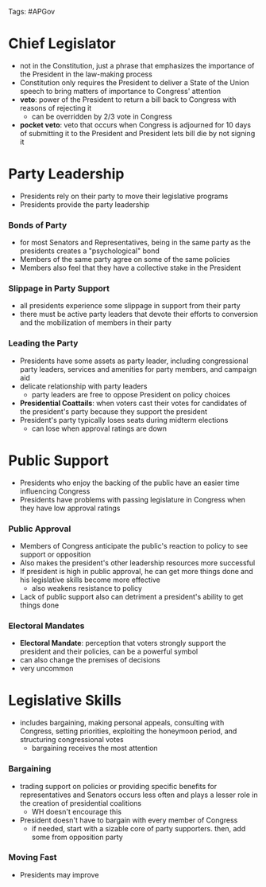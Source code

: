 Tags: #APGov 

# Chief Legislator
- not in the Constitution, just a phrase that emphasizes the importance of the President in the law-making process
- Constitution only requires the President to deliver a State of the Union speech to bring matters of importance to Congress' attention
- **veto**: power of the President to return a bill back to Congress with reasons of rejecting it
	- can be overridden by 2/3 vote in Congress
- **pocket veto**: veto that occurs when Congress is adjourned for 10 days of submitting it to the President and President lets bill die by not signing it

# Party Leadership
- Presidents rely on their party to move their legislative programs
- Presidents provide the party leadership
### Bonds of Party
- for most Senators and Representatives, being in the same party as the presidents creates a "psychological" bond
- Members of the same party agree on some of the same policies 
- Members also feel that they have a collective stake in the President
### Slippage in Party Support
- all presidents experience some slippage in support from their party
- there must be active party leaders that devote their efforts to conversion and the mobilization of members in their party
### Leading the Party
- Presidents have some assets as party leader, including congressional party leaders, services and amenities for party members, and campaign aid
- delicate relationship with party leaders
	- party leaders are free to oppose President on policy choices
- **Presidential Coattails**: when voters cast their votes for candidates of the president's party because they support the president
- President's party typically loses seats during midterm elections
	- can lose when approval ratings are down

# Public Support
- Presidents who enjoy the backing of the public have an easier time influencing Congress
- Presidents have problems with passing legislature in Congress when they have low approval ratings
### Public Approval
- Members of Congress anticipate the public's reaction to policy to see support or opposition
- Also makes the president's other leadership resources more successful
- If president is high in public approval, he can get more things done and his legislative skills become more effective
	- also weakens resistance to policy
- Lack of public support also can detriment a president's ability to get things done

### Electoral Mandates
- **Electoral Mandate**:  perception that voters strongly support the president and their policies, can be a powerful symbol
- can also change the premises of decisions
- very uncommon

# Legislative Skills
- includes bargaining, making personal appeals, consulting with Congress, setting priorities, exploiting the honeymoon period, and structuring congressional votes
	- bargaining receives the most attention 
### Bargaining
- trading support on policies or providing specific benefits for representatives and Senators occurs less often and plays a lesser role in the creation of presidential coalitions
	- WH doesn't encourage this
- President doesn't have to bargain with every member of Congress
	- if needed, start with a sizable core of party supporters. then, add some from opposition party

### Moving Fast
- Presidents may improve